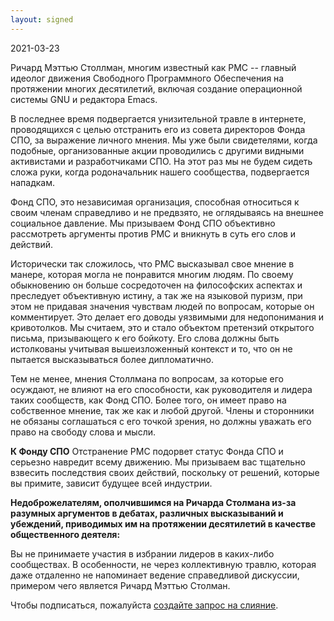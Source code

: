 ```yaml
---
layout: signed
---
```


2021-03-23

Ричард Мэттью Столлман, многим известный как РМС --
главный идеолог движения Свободного Программного Обеспечения
на протяжении многих десятилетий, включая создание операционной системы GNU
и редактора Emacs.

В последнее время подвергается унизительной травле в интернете,
проводящихся с целью отстранить его из совета директоров Фонда СПО,
за выражение личного мнения. Мы уже были свидетелями, когда подобные, организованные
акции проводились с другими видными активистами и разработчиками СПО.
На этот раз мы не будем сидеть сложа руки, когда родоначальник нашего сообщества,
подвергается нападкам.

Фонд СПО, это независимая организация, способная относиться к своим членам
справедливо и не предвзято, не оглядываясь на внешнее социальное давление.
Мы призываем Фонд СПО объективно рассмотреть аргументы против РМС
и вникнуть в суть его слов и действий.

Исторически так сложилось, что РМС высказывал свое мнение
в манере, которая могла не понравится многим людям. По своему обыкновению
он больше сосредоточен на философских аспектах и преследует объективную истину,
а так же на языковой пуризм, при этом не придавая значения чувствам людей по
вопросам, которые он комментирует. Это делает его доводы уязвимыми для
недопонимания и кривотолков. Мы считаем, это и стало объектом претензий
открытого письма, призывающего к его бойкоту. Его слова должны быть истолкованы
учитывая вышеизложенный контекст и то, что он не пытается высказываться более дипломатично.

Тем не менее, мнения Столлмана по вопросам, за которые его осуждают,
не влияют на его способности, как руководителя и лидера таких сообществ, как Фонд СПО.
Более того, он имеет право на собственное мнение, так же как и любой другой.
Члены и сторонники не обязаны соглашаться с его точкой зрения, но должны уважать
его право на свободу слова и мысли.

**К Фонду СПО**
Отстранение РМС подорвет статус Фонда СПО и серьезно навредит всему движению.
Мы призываем вас тщательно взвесить последствия своих действий, поскольку от
решений, которые вы примите, зависит будущее всей индустрии.

**Недоброжелателям, ополчившимся на Ричарда Столмана из-за разумных аргументов в дебатах, 
различных высказываний и убеждений, приводимых им на протяжении десятилетий в
качестве общественного деятеля:**

Вы не принимаете участия в избрании лидеров в каких-либо сообществах.
В особенности, не через коллективную травлю, которая даже отдаленно не напоминает ведение
справедливой дискуссии, примером чего является Ричард Мэттью Столман.
    
Чтобы подписаться, пожалуйста [создайте запрос на слияние](https://github.com/rms-support-letter/rms-support-letter.github.io/pulls).
